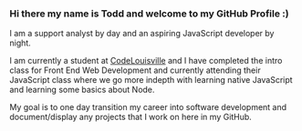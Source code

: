 ### Hi there my name is Todd and welcome to my GitHub Profile :)

I am a support analyst by day and an aspiring JavaScript developer by night. 

I am currently a student at [CodeLouisville](https://www.codelouisville.org/) and I have completed the intro class for Front End Web Development and currently attending their JavaScript class where we go more indepth with learning native JavaScript and learning some basics about Node.

My goal is to one day transition my career into software development and document/display any projects that I work on here in my GitHub.

<!--
**thatguytahd/thatguytahd** is a ✨ _special_ ✨ repository because its `README.md` (this file) appears on your GitHub profile.

Here are some ideas to get you started:

- 🔭 I’m currently working on ...
- 🌱 I’m currently learning ...
- 👯 I’m looking to collaborate on ...
- 🤔 I’m looking for help with ...
- 💬 Ask me about ...
- 📫 How to reach me: ...
- 😄 Pronouns: ...
- ⚡ Fun fact: ...
-->
